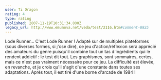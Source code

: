 ```yaml
---
user: Ti Dragon
rating: 4
type: rating
published: 2007-11-19T10:31:34.000Z
legacy_url: http://www.emunova.net/veda/test/2116.htm#comment-8825
---
```

Lode Runner... C'est Lode Runner ! Adapté sur de multiples plateformes (sous diverses formes, si j'ose dire), ce jeu d'action/réflexion sera apprécié des amateurs du genre puisqu'il combine tout un tas d'ingrédients qui le rendent addictif : le test dit tout. Les graphismes, sont sommaires, certes, mais ce n'est pas vraiment nécessaire pour ce jeu. La difficulté est élevée, en revanche, et je crois qu'il s'agit d'une constante dans toutes ses adaptations. Après tout, il est tiré d'une borne d'arcade de 1984 !